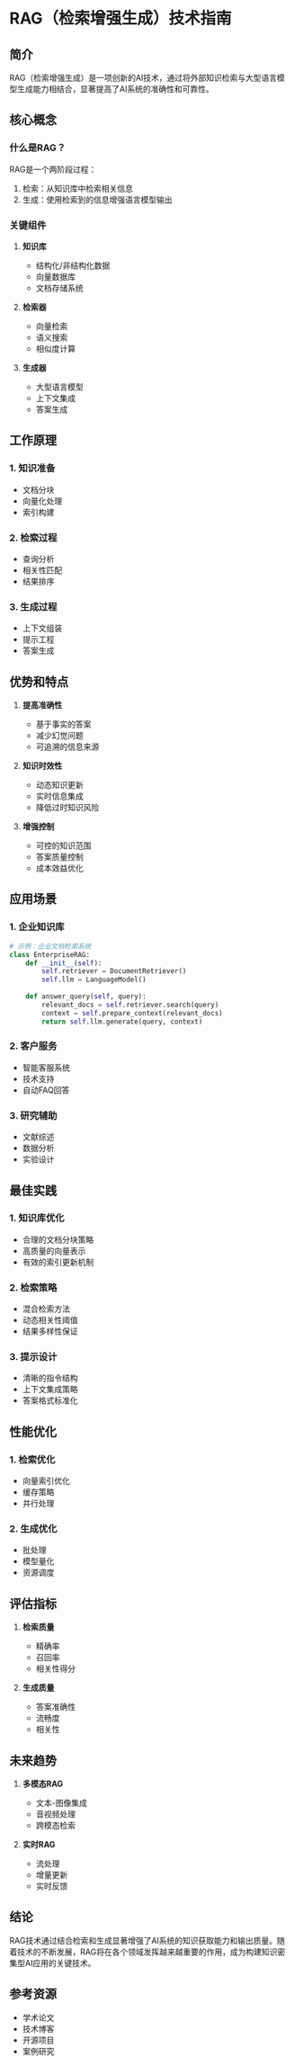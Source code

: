 # RAG（检索增强生成）技术指南

## 简介

RAG（检索增强生成）是一项创新的AI技术，通过将外部知识检索与大型语言模型生成能力相结合，显著提高了AI系统的准确性和可靠性。

## 核心概念

### 什么是RAG？

RAG是一个两阶段过程：
1. 检索：从知识库中检索相关信息
2. 生成：使用检索到的信息增强语言模型输出

### 关键组件

1. **知识库**
   - 结构化/非结构化数据
   - 向量数据库
   - 文档存储系统

2. **检索器**
   - 向量检索
   - 语义搜索
   - 相似度计算

3. **生成器**
   - 大型语言模型
   - 上下文集成
   - 答案生成

## 工作原理

### 1. 知识准备
- 文档分块
- 向量化处理
- 索引构建

### 2. 检索过程
- 查询分析
- 相关性匹配
- 结果排序

### 3. 生成过程
- 上下文组装
- 提示工程
- 答案生成

## 优势和特点

1. **提高准确性**
   - 基于事实的答案
   - 减少幻觉问题
   - 可追溯的信息来源

2. **知识时效性**
   - 动态知识更新
   - 实时信息集成
   - 降低过时知识风险

3. **增强控制**
   - 可控的知识范围
   - 答案质量控制
   - 成本效益优化

## 应用场景

### 1. 企业知识库
```python
# 示例：企业文档检索系统
class EnterpriseRAG:
    def __init__(self):
        self.retriever = DocumentRetriever()
        self.llm = LanguageModel()
    
    def answer_query(self, query):
        relevant_docs = self.retriever.search(query)
        context = self.prepare_context(relevant_docs)
        return self.llm.generate(query, context)
```

### 2. 客户服务
- 智能客服系统
- 技术支持
- 自动FAQ回答

### 3. 研究辅助
- 文献综述
- 数据分析
- 实验设计

## 最佳实践

### 1. 知识库优化
- 合理的文档分块策略
- 高质量的向量表示
- 有效的索引更新机制

### 2. 检索策略
- 混合检索方法
- 动态相关性阈值
- 结果多样性保证

### 3. 提示设计
- 清晰的指令结构
- 上下文集成策略
- 答案格式标准化

## 性能优化

### 1. 检索优化
- 向量索引优化
- 缓存策略
- 并行处理

### 2. 生成优化
- 批处理
- 模型量化
- 资源调度

## 评估指标

1. **检索质量**
   - 精确率
   - 召回率
   - 相关性得分

2. **生成质量**
   - 答案准确性
   - 流畅度
   - 相关性

## 未来趋势

1. **多模态RAG**
   - 文本-图像集成
   - 音视频处理
   - 跨模态检索

2. **实时RAG**
   - 流处理
   - 增量更新
   - 实时反馈

## 结论

RAG技术通过结合检索和生成显著增强了AI系统的知识获取能力和输出质量。随着技术的不断发展，RAG将在各个领域发挥越来越重要的作用，成为构建知识密集型AI应用的关键技术。

## 参考资源

- 学术论文
- 技术博客
- 开源项目
- 案例研究